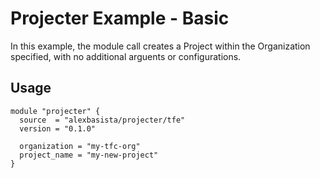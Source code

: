 # Projecter Example - Basic
In this example, the module call creates a Project within the Organization specified, with no additional arguents or configurations.

## Usage
```hcl
module "projecter" {
  source  = "alexbasista/projecter/tfe"
  version = "0.1.0"
  
  organization = "my-tfc-org"
  project_name = "my-new-project"
}
```